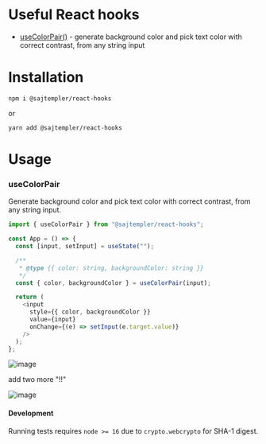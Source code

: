 # Useful React hooks

- [useColorPair()](https://github.com/sajTempler/react-hooks#usecolorpair) - generate background color and pick text color with correct contrast, from any string input


# Installation

```
npm i @sajtempler/react-hooks
```

or

```
yarn add @sajtempler/react-hooks
```

# Usage

### useColorPair

Generate background color and pick text color with correct contrast, from any string input.

```js
import { useColorPair } from "@sajtempler/react-hooks";

const App = () => {
  const [input, setInput] = useState("");

  /**
   * @type {{ color: string, backgroundColor: string }}
   */
  const { color, backgroundColor } = useColorPair(input);

  return (
    <input
      style={{ color, backgroundColor }}
      value={input}
      onChange={(e) => setInput(e.target.value)}
    />
  );
};
```

![image](https://user-images.githubusercontent.com/7117333/134502385-afb873d4-4ada-44ee-b212-b4cc5070f742.png)

add two more "!!"

![image](https://user-images.githubusercontent.com/7117333/134502432-77899335-fbfc-4f2d-b088-332728341eae.png)

#### Development

Running tests requires `node >= 16` due to `crypto.webcrypto` for SHA-1 digest.
